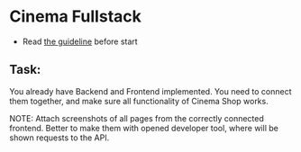 # Cinema Fullstack

- Read [the guideline](https://github.com/mate-academy/py-task-guideline/blob/main/README.md) before start

## Task:

You already have Backend and Frontend implemented.
You need to connect them together, and make sure all functionality of Cinema Shop works.

NOTE: Attach screenshots of all pages from the correctly connected frontend. Better to make them with opened developer tool, where will be shown requests to the API.
